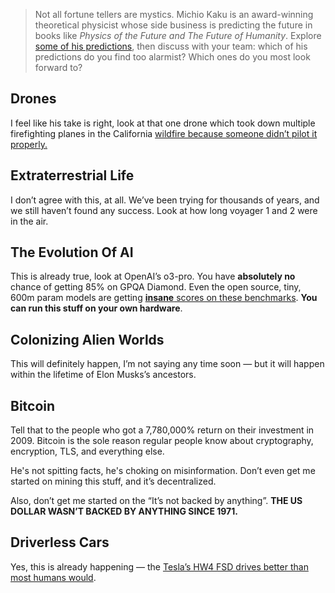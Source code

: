 > Not all fortune tellers are mystics. Michio Kaku is an award-winning theoretical physicist whose side business is predicting the future in books like *Physics of the Future and The Future of Humanity*. Explore [some of his predictions](https://futurism.com/michio-kaku-prominent-futurist-predictions), then discuss with your team: which of his predictions do you find too alarmist? Which ones do you most look forward to?

## Drones

 I feel like his take is right, look at that one drone which took down multiple firefighting planes in the California [wildfire because someone didn’t pilot it properly.](https://apnews.com/article/california-wildfires-los-angeles-guilty-drone-8406f5ed22b73bd597fc6978eba54dc9)

## Extraterrestrial Life

 I don’t agree with this, at all. We’ve been trying for thousands of years, and we still haven’t found any success. Look at how long voyager 1 and 2 were in the air.

## The Evolution Of AI

This is already true, look at OpenAI’s o3-pro. You have **absolutely no** chance of getting 85% on GPQA Diamond. Even the open source, tiny, 600m param models are getting [**insane** scores on these benchmarks](https://artificialanalysis.ai/?models=o3%2Co3-pro%2Cdeepseek-r1%2Cdeepseek-r1-qwen3-8b%2Cqwen3-0.6b-instruct-reasoning%2Cqwen3-30b-a3b-instruct%2Cqwen3-0.6b-instruct%2Cqwen3-30b-a3b-instruct-reasoning#intelligence-evaluations). **You can run this stuff on your own hardware**.

## Colonizing Alien Worlds

This will definitely happen, I’m not saying any time soon — but it will happen within the lifetime of Elon Musks’s ancestors.

## Bitcoin

Tell that to the people who got a 7,780,000% return on their investment in 2009. Bitcoin is the sole reason regular people know about cryptography, encryption, TLS, and everything else.

He's not spitting facts, he's choking on misinformation. Don’t even get me started on mining this stuff, and it’s decentralized.

Also, don’t get me started on the “It’s not backed by anything”. **THE US DOLLAR WASN’T BACKED BY ANYTHING SINCE 1971.**

## Driverless Cars

Yes, this is already happening — the [Tesla’s HW4 FSD drives better than most humans would](https://www.reddit.com/r/TeslaFSD/comments/1h8zxna/dont_forget_to_compare_fsd_to_human_drivers/).

<!-- I am not an elon fanboy -->
